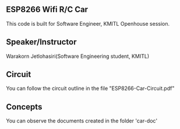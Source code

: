 ## ESP8266 Wifi R/C Car
This code is built for Software Engineer, KMITL Openhouse session.
## Speaker/Instructor
Warakorn Jetlohasiri(Software Engineering student, KMITL)
## Circuit
You can follow the circuit outline in the file "ESP8266-Car-Circuit.pdf"
## Concepts
You can observe the documents created in the folder 'car-doc'
